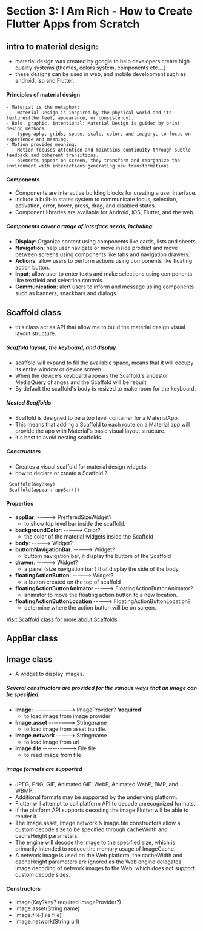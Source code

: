 # Section 3: I Am Rich - How to Create Flutter Apps from Scratch

## intro to material design:
- material design was created by google to help developers create high quality systems (themes, colors system, components etc....)
- these designs can be used in web, and mobile development such as android, iso and Flutter.

#### Principles of material design
    - Material is the metaphor:
      - Material Design is inspired by the physical world and its textures(the feel, appearance, or consistency).
    - Bold, graphic, intentional: Material Design is guided by print design methods
      - typography, grids, space, scale, color, and imagery, to focus on experience and meaning.
    - Motion provides meaning:
      - Motion focuses attention and maintains continuity through subtle feedback and coherent transitions.
      - elements appear on screen, they transform and reorganize the environment with interactions generating new transformations

#### Components
- Components are interactive building blocks for creating a user interface.
- include a built-in states system to communicate focus, selection, activation, error, hover, press, drag, and disabled states.
- Component libraries are available for Android, iOS, Flutter, and the web.

##### Components cover a range of interface needs, including:
- **Display**: Organize content using components like cards, lists and sheets.
- **Navigation**: help user navigate or move inside product and move between screens using components like tabs and navigation drawers.
- **Actions**: allow users to perform actions using components like floating action button.
- **Input**: allow user to enter texts and make selections using components like textfield and selection controls.
- **Communication**: alert users to inform and message usiing components such as banners, snackbars and dialogs.


## Scaffold class
- this class act as API that allow me to build the material design visual layout structure.

##### Scaffold layout, the keyboard, and display
- scaffold will expand to fill the available space, means that it will occupy its entire window or device screen.
- When the device's keyboard appears the Scaffold's ancestor MediaQuery changes and the Scaffold will be rebuilt
- By default the scaffold's body is resized to make room for the keyboard.

##### Nested Scaffolds
- Scaffold is designed to be a top level container for a MaterialApp.
- This means that adding a Scaffold to each route on a Material app will provide the app with Material's basic visual layout structure.
- it's best to avoid nesting scaffolds.

##### Constructors
- Creates a visual scaffold for material design widgets.
- how to declare or create a Scaffold ? 
```Dart
 Scaffold(Key?key)
 Scaffold(appbar: appBar())
```
#### Properties
- **appBar**: -----> PrefferedSizeWidget?
  - to show top level bar inside the scaffold.
- **backgroundColor**: ----->  Color?
  -  the color of the material widgets inside the Scaffold
- **body**: -----> Widget?
- **buttomNavigationBar**. -----> Widget?
  - buttom navigation bar, it display the buttom of the Scaffold
- **drawer**: -----> Widget?
  - a panel (size navigation bar ) that display the side of the body.
- **floatingActionButton**: -----> Widget?
  - a button created on the top of scaffold
- **floatingActionButtonAnimator** ----->  FloatingActionButtonAnimator?
  - animator to move the floating action button to a new location.
- **floatingActionButtonLocation** -----> FloatingActionButtonLocation?
  - determine where the action button will be on screen.

[Visit Scaffold class for more about Scaffolds](https://api.flutter.dev/flutter/material/Scaffold-class.html)

## AppBar class

## Image class
- A widget to display images.

##### Several constructors are provided for the various ways that an image can be specified:
- **Image**: --------------> ImageProvider? **'required'**
  - to load image from image provider
- **Image.asset** --------> String:name
  - to load image from asset bundle.
- **Image.network** -----> String:name
  - to lead image from url
- **Image.file** -----------> File file
  - to read image from file


##### image formats are supported
- JPEG, PNG, GIF, Animated GIF, WebP, Animated WebP, BMP, and WBMP.
- Additional formats may be supported by the underlying platform. 
- Flutter will attempt to call platform API to decode unrecognized formats.
- if the platform API supports decoding the image Flutter will be able to render it.
- The Image.asset, Image.network & Image.file constructors allow a custom decode size to be specified through cacheWidth and cacheHeight parameters.
- The engine will decode the image to the specified size, which is primarily intended to reduce the memory usage of ImageCache.
- A network image is used on the Web platform, the cacheWidth and cacheHeight parameters are ignored as the Web engine delegates image decoding of network images to the Web, which does not support custom decode sizes.

#### Constructors
- Image(Key?key? required ImageProvider?)
- Image.asset(String name)
- Image.file(File file)
- Image.network(String url)


